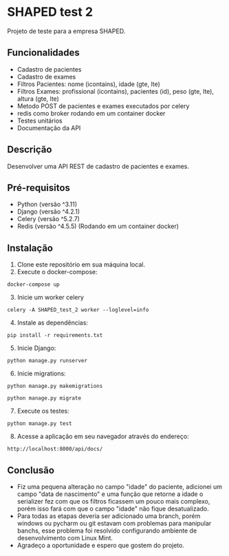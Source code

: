 # SHAPED test 2

Projeto de teste para a empresa SHAPED.

## Funcionalidades

- Cadastro de pacientes
- Cadastro de exames
- Filtros Pacientes: nome (icontains), idade (gte, lte)
- Filtros Exames: profissional (icontains), pacientes (id), peso (gte, lte), altura (gte, lte)
- Metodo POST de pacientes e exames executados por celery
- redis como broker rodando em um container docker
- Testes unitários
- Documentação da API

## Descrição

Desenvolver uma API REST de cadastro de pacientes e exames.

## Pré-requisitos

- Python (versão ^3.11)
- Django (versão ^4.2.1)
- Celery (versão ^5.2.7)
- Redis (versão ^4.5.5) (Rodando em um container docker)

## Instalação

1. Clone este repositório em sua máquina local.
2. Execute o docker-compose:
```shell
docker-compose up
```
3. Inicie um worker celery
```shell
celery -A SHAPED_test_2 worker --loglevel=info
```
4. Instale as dependências:
```shell
pip install -r requirements.txt
```
5. Inicie Django:
```shell
python manage.py runserver
```
6. Inicie migrations:
```shell
python manage.py makemigrations
```
```shell
python manage.py migrate
```
7. Execute os testes:
```shells
python manage.py test
```
8. Acesse a aplicação em seu navegador através do endereço:
```shell
http://localhost:8000/api/docs/
```
 
## Conclusão

- Fiz uma pequena alteração no campo "idade" do paciente, adicionei um campo "data de nascimento" e uma função que retorne a idade
o serializer fez com que os filtros ficassem um pouco mais complexo, porém isso fará com que o campo "idade" não fique desatualizado.
- Para todas as etapas deveria ser adicionado uma branch, porém windows ou pycharm ou git estavam com problemas para manipular banchs,
esse problema foi resolvido configurando ambiente de desenvolvimento com Linux Mint.
- Agradeço a oportunidade e espero que gostem do projeto.